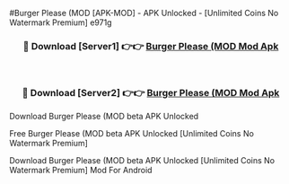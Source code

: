 #Burger Please (MOD [APK-MOD] - APK Unlocked - [Unlimited Coins No Watermark Premium] e971g



<div align="center">

<h3>🔴 Download [Server1] 👉👉 <a href="https://momento.my/?title=Burger_Please_(MOD">Burger Please (MOD Mod Apk</a></h3><br>

<h3>🔴 Download [Server2] 👉👉 <a href="https://momento.my/?title=Burger_Please_(MOD">Burger Please (MOD Mod Apk</a></h3>
</div>



Download Burger Please (MOD beta APK Unlocked

Free Burger Please (MOD beta APK Unlocked [Unlimited Coins No Watermark Premium]

Download Burger Please (MOD beta APK Unlocked [Unlimited Coins No Watermark Premium] Mod For Android
